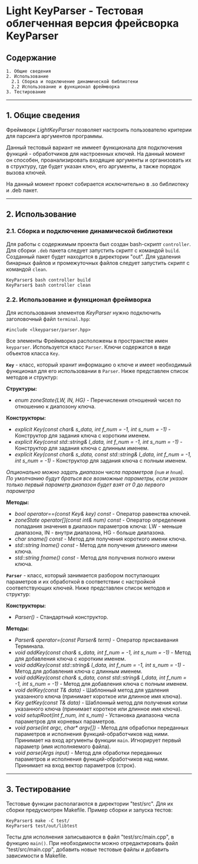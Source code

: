 # Light KeyParser - Тестовая облегченная версия фрейсворка KeyParser

## **Содержание**

    1. Общие сведения
    2. Использование
      2.1 Сборка и подключение динамической библиотеки
      2.2 Использование и функционал фреймворка
    3. Тестирование

---
## **1. Общие сведения**
Фреймворк *LightKeyParser* позволяет настроить пользователю критерии для парсинга аргументов программы.

Данный тестовый вариант не иммеет функционала для подключения функций - обработчиков для настроенных ключей.
На данный момент он способен, проанализировать входящие аргументы и организовать их в структуру, где будет указан ключ, его аргументы, а также порядок вызова ключей.

На данный момент проект собирается исключительно в .so библиотеку и .deb пакет.

---
## **2. Использование**

### **2.1. Сборка и подключение динамической библиотеки**

Для работы с содержимым проекта был создан bash-скрипт `controller`.
Для сборки `.deb` пакета следует запустить скрипт с командой `build`. Созданный пакет будет находится в директории "out".
Для удаления бинарных файлов и промежуточных файлов следует запустить скрипт с командой `clean`.

    KeyParser$ bash controller build
    KeyParser$ bash controller clean

### **2.2. Использование и функционал фреймворка**
Для использования элементов *KeyParser* нужно подключить заголовочный файл `terminal.hpp`:

    #include <lkeyparser/parser.hpp>

Все элементы Фреймворка расположены в пространстве имен `keyparser`. Используется класс `Parser`. Ключи содержатся в виде объектов класса `Key`.

**`Key`** - класс, который хранит информацию о ключе и имеет необходимый функционал для его использовании в `Parser`. Ниже представлен список методов и структур:

**Структуры:**
* *enum zoneState{LW, IN, HG}* - Перечисления отношений чисел по отношению к диапозону ключа.

**Конструкторы:**
* *explicit Key(const char& s_data, int f_num = -1, int s_num = -1)* - Конструктор для задания ключа с коротким именем.
* *explicit Key(const std::string& l_data, int f_num = -1, int s_num = -1)* - Конструктор для задания ключа с длинным именем.
* *explicit Key(const char& s_data, const std::string& l_data, int f_num = -1, int s_num = -1)* - Конструктор для задания ключа с полным именем.

*Опционально можно задать диапазон числа параметров (`num` и `hnum`). По умолчанию будут браться все возможные параметры, если указан только первый параметр диапазон будет взят от 0 до первого параметра*

**Методы:**
* *bool operator==(const Key& key) const* - Оператор равенства ключей.
* *zoneState operator[](const int& num) const* - Оператор определения попадания значения в диапазон параметров ключа: LW - меньше диапазона, IN - внутри диапазона, HG - больше диапазона.
* *char sname() const* - Метод для получения короткого имени ключа.
* *std::string lname() const* - Метод для получения длинного имени ключа.
* *std::string fname() const* - Метод для получения полного имени ключа.

**`Parser`** - класс, который занимается разбором поступающих параметров и их обработкой в соответствии с настройкой соответствующих ключей. Ниже представлен список методов и структур:

**Конструкторы:**
* *Parser()* - Стандартный конструктор.

**Методы:**
* *Parser& operator=(const Parser& term)* - Оператор присваивания Терминала. 
* *void addKey(const char& s_data, int f_num = -1, int s_num = -1)* - Метод для добавления ключа с коротким именем.
* *void addKey(const std::string& l_data, int f_num = -1, int s_num = -1)* - Метод для добавления ключа с длинным именем.
* *void addKey(const char& s_data, const std::string& l_data, int f_num = -1, int s_num = -1)* - Метод для добавления ключа с полным именем.
* *void delKey(const T& data)* - Шаблонный метод для удаления указанного ключа (принимает короткое или длинное имя ключа).
* *Key getKey(const T& data)* - Шаблонный метод для получения копии указанного ключа (принимает короткое или длинное имя ключа).
* *void setupRoot(int f_num, int s_num)* - Установка диапазона числа параметров для корневых параметров.
* *void parse(int argc, char\* argv[])* - Метод для обработки переданных параметров и исполнения функций-обработчиков над ними. Принимает на вход аргументы функции `main`. Игнорирует первый параметр (имя исполняемого файла).
* *void parse(Args input)* - Метод для обработки переданных параметров и исполнения функций-обработчиков над ними. Принимает на вход вектор параметров (строк).

---
## **3. Тестирование**

Тестовые функции располагаются в директории "test/src". Для их сборки предусмотрен Makefile. Пример сборки и запуска тестов:

    KeyParser$ make -C test/
    KeyParser$ test/out/libtest

Тесты для исполнения записываются в файл "test/src/main.cpp", в функцию `main()`. При необходимости можно отредактировать файл "test/src/main.cpp", добавить новые тестовые файлы и добавить зависимости в Makefile.
